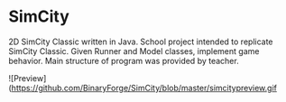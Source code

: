 # SimCity
2D SimCity Classic written in Java.
School project intended to replicate SimCity Classic. Given Runner and Model classes, implement game behavior. Main structure of program was provided by teacher. 

![Preview](https://github.com/BinaryForge/SimCity/blob/master/simcitypreview.gif
      
